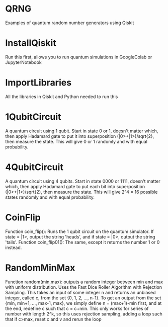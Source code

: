 # QRNG
Examples of quantum random number generators using Qiskit

# InstallQiskit
Run this first, allows you to run quantum simulations in GoogleColab or JupyterNotebook

# ImportLibraries
All the libraries in Qiskit and Python needed to run this

# 1QubitCircuit
A quantum circuit using 1 qubit. Start in state 0 or 1, doesn't matter which, then apply Hadamard gate to put it into superposition (|0>+|1>)/sqrt{2}, then measure the state. This will give 0 or 1 randomly and with equal probability.

# 4QubitCircuit
A quantum circuit using 4 qubits. Start in state 0000 or 1111, doesn't matter which, then apply Hadamard gate to put each bit into superposition (|0>+|1>)/sqrt{2}, then measure the state. This will give 2^4 = 16 possible states randomly and with equal probability.

# CoinFlip
Function coin_flip(): Runs the 1 qubit circuit on the quantum simulator. If state = |1>, output the string 'heads', and if state = |0>, output the string 'tails'.
Function coin_flip01(): The same, except it returns the number 1 or 0 instead.

# RandomMinMax
Function random(min,max): outputs a random integer between min and max with uniform distribution. Uses the Fast Dice Roller Algorithm with Rejection Sampling. This takes an input of some integer n and returns an unbiased integer, called c, from the set {0, 1, 2, ..., n-1}. To get an output from the set {min, min+1, ..., max-1, max}, we simply define n = (max+1)-min first, and at the end, redefine c such that c = c+min. This only works for series of number with length 2^k, so this uses rejection sampling, adding a loop such that if c>max, reset c and v and rerun the loop
